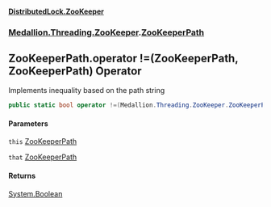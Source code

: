 #### [DistributedLock.ZooKeeper](README.md 'README')
### [Medallion.Threading.ZooKeeper](Medallion.Threading.ZooKeeper.md 'Medallion.Threading.ZooKeeper').[ZooKeeperPath](ZooKeeperPath.md 'Medallion.Threading.ZooKeeper.ZooKeeperPath')

## ZooKeeperPath.operator !=(ZooKeeperPath, ZooKeeperPath) Operator

Implements inequality based on the path string

```csharp
public static bool operator !=(Medallion.Threading.ZooKeeper.ZooKeeperPath @this, Medallion.Threading.ZooKeeper.ZooKeeperPath that);
```
#### Parameters

<a name='Medallion.Threading.ZooKeeper.ZooKeeperPath.op_Inequality(Medallion.Threading.ZooKeeper.ZooKeeperPath,Medallion.Threading.ZooKeeper.ZooKeeperPath).this'></a>

`this` [ZooKeeperPath](ZooKeeperPath.md 'Medallion.Threading.ZooKeeper.ZooKeeperPath')

<a name='Medallion.Threading.ZooKeeper.ZooKeeperPath.op_Inequality(Medallion.Threading.ZooKeeper.ZooKeeperPath,Medallion.Threading.ZooKeeper.ZooKeeperPath).that'></a>

`that` [ZooKeeperPath](ZooKeeperPath.md 'Medallion.Threading.ZooKeeper.ZooKeeperPath')

#### Returns
[System.Boolean](https://docs.microsoft.com/en-us/dotnet/api/System.Boolean 'System.Boolean')